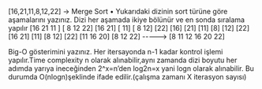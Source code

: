 [16,21,11,8,12,22] -> Merge Sort
• Yukarıdaki dizinin sort türüne göre aşamalarını yazınız.
Dizi her aşamada ikiye bölünür ve en sonda sıralama yapılır
[16 21 11 ] [ 8 12 22]
[16 21] [ 11] [ 8 12] [22]
[16] [21] [11] [8] [12] [22]
[16 21] [11] [8 12] [22]
[11 16 20] [8 12 22]
-----> [8 11 12 16 20 22]

Big-O gösterimini yazınız.
Her itersayonda n-1 kadar kontrol işlemi yapılır.Time complexity n olarak alınabilir,aynı zamanda dizi boyutu her adımda yarıya ineceğinden 2^x=n’den log2n=x yani logn olarak alınabilir.
Bu durumda O(nlogn)şeklinde ifade edilir.(çalışma zamanı X iterasyon sayısı)